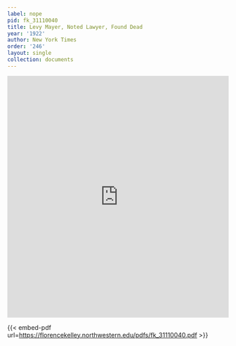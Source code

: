 ```yaml
---
label: nope
pid: fk_31110040
title: Levy Mayer, Noted Lawyer, Found Dead
year: '1922'
author: New York Times
order: '246'
layout: single
collection: documents
---
```

<iframe src="https://northwestern.app.box.com/embed/s/c8k9vv0o7fyrsz8tjo4ljg0n6xpwrz0m?sortColumn=date&view=list" width="100%" height="550" frameborder="0" allowfullscreen webkitallowfullscreen msallowfullscreen></iframe>


{{< embed-pdf url=https://florencekelley.northwestern.edu/pdfs/fk_31110040.pdf >}}